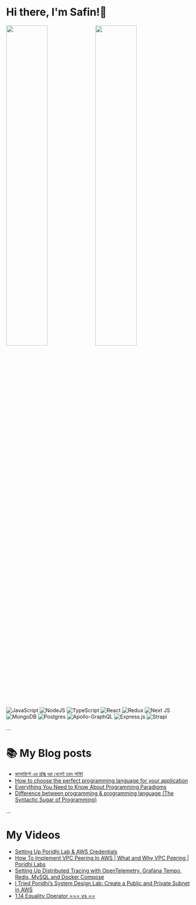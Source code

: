# Hi there, I'm Safin!👋

<img align="left" width="47%" src="https://github-readme-stats.vercel.app/api?username=Safin-Ahmed&show_icons=true&theme=radical"/>

<img align="left" width="47%" src="https://github-readme-stats.vercel.app/api/top-langs/?username=Safin-Ahmed&layout=compact"/>

![JavaScript](https://img.shields.io/badge/javascript-%23323330.svg?style=for-the-badge&logo=javascript&logoColor=%23F7DF1E)
![NodeJS](https://img.shields.io/badge/node.js-6DA55F?style=for-the-badge&logo=node.js&logoColor=white)
![TypeScript](https://img.shields.io/badge/typescript-%23007ACC.svg?style=for-the-badge&logo=typescript&logoColor=white)
![React](https://img.shields.io/badge/react-%2320232a.svg?style=for-the-badge&logo=react&logoColor=%2361DAFB)
![Redux](https://img.shields.io/badge/redux-%23593d88.svg?style=for-the-badge&logo=redux&logoColor=white)
![Next JS](https://img.shields.io/badge/Next-black?style=for-the-badge&logo=next.js&logoColor=white)
![MongoDB](https://img.shields.io/badge/MongoDB-%234ea94b.svg?style=for-the-badge&logo=mongodb&logoColor=white)
![Postgres](https://img.shields.io/badge/postgres-%23316192.svg?style=for-the-badge&logo=postgresql&logoColor=white)
![Apollo-GraphQL](https://img.shields.io/badge/-ApolloGraphQL-311C87?style=for-the-badge&logo=apollo-graphql)
![Express.js](https://img.shields.io/badge/express.js-%23404d59.svg?style=for-the-badge&logo=express&logoColor=%2361DAFB)
![Strapi](https://img.shields.io/badge/strapi-%232E7EEA.svg?style=for-the-badge&logo=strapi&logoColor=white)

...

# 📚 My Blog posts

<!-- BLOG-POST-LIST:START -->
- [জাভাস্ক্রিপ্ট এর প্রক্সি ধরা খেলেই চরম শাস্তি!](https://safinahmed.hashnode.dev/intro-to-javascript-proxy-objects)
- [How to choose the perfect programming language for your application](https://safinahmed.hashnode.dev/how-to-choose-the-perfect-programming-language-for-your-application)
- [Everything You Need to Know About Programming Paradigms](https://safinahmed.hashnode.dev/everything-you-need-to-know-about-programming-paradigms)
- [Difference between programming &amp; programming language &lpar;The Syntactic Sugar of Programming&rpar;](https://safinahmed.hashnode.dev/difference-between-programming-and-programming-language-the-syntactic-sugar-of-programming)
<!-- BLOG-POST-LIST:END -->

...

# My Videos

<!-- YT_VIDEO_LIST:START -->
- [Setting Up Poridhi Lab &amp; AWS Credentials](https://www.youtube.com/watch?v=QSkiZkaqBUU)
- [How To Implement VPC Peering In AWS | What and Why VPC Peering | Poridhi Labs](https://www.youtube.com/watch?v=cFOthOvGA-M)
- [Setting Up Distributed Tracing with OpenTelemetry, Grafana Tempo, Redis, MySQL and Docker Compose](https://www.youtube.com/watch?v=4LD1Tk_BRbw)
- [I Tried Poridhi’s System Design Lab: Create a Public and Private Subnet in AWS](https://www.youtube.com/watch?v=_tuGlVObq78)
- [1.14 Equality Operator === vs ==](https://www.youtube.com/watch?v=QgoGgM-Le6g)
<!-- YT_VIDEO_LIST:END -->
